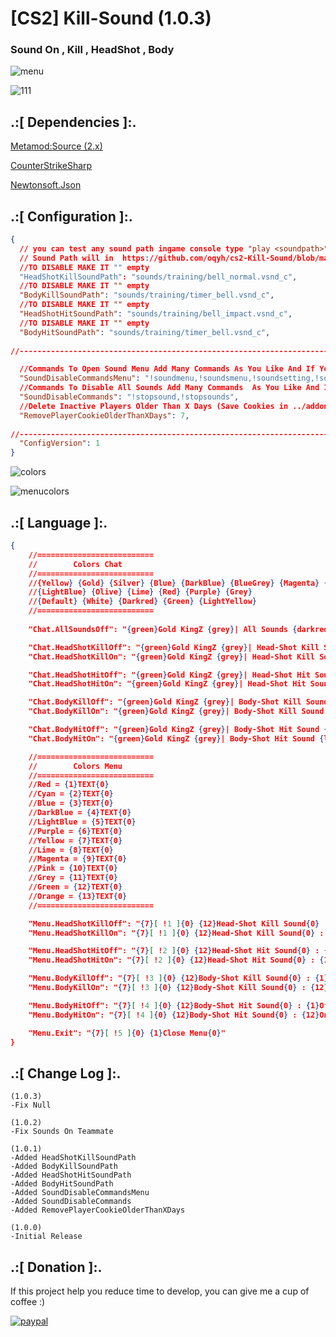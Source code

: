 # [CS2] Kill-Sound (1.0.3)

### Sound On , Kill , HeadShot , Body

![menu](https://github.com/oqyh/cs2-Kill-Sound/assets/48490385/d9e90a91-0381-449c-95a4-fa686f9bf278)

![111](https://github.com/oqyh/cs2-Kill-Sound/assets/48490385/ac812651-3a64-4010-a708-30890ddd8cc4)


## .:[ Dependencies ]:.
[Metamod:Source (2.x)](https://www.sourcemm.net/downloads.php/?branch=master)

[CounterStrikeSharp](https://github.com/roflmuffin/CounterStrikeSharp/releases)

[Newtonsoft.Json](https://www.nuget.org/packages/Newtonsoft.Json)

## .:[ Configuration ]:.
```json
{
  // you can test any sound path ingame console type "play <soundpath>"
  // Sound Path will in  https://github.com/oqyh/cs2-Kill-Sound/blob/main/sounds/sounds.txt
  //TO DISABLE MAKE IT "" empty
  "HeadShotKillSoundPath": "sounds/training/bell_normal.vsnd_c",
  //TO DISABLE MAKE IT "" empty
  "BodyKillSoundPath": "sounds/training/timer_bell.vsnd_c",
  //TO DISABLE MAKE IT "" empty
  "HeadShotHitSoundPath": "sounds/training/bell_impact.vsnd_c",
  //TO DISABLE MAKE IT "" empty
  "BodyHitSoundPath": "sounds/training/timer_bell.vsnd_c",
  
//-----------------------------------------------------------------------------------------

  //Commands To Open Sound Menu Add Many Commands As You Like And If You Like To Disable It Make It Empty Like This ""
  "SoundDisableCommandsMenu": "!soundmenu,!soundsmenu,!soundsetting,!soundsettings",
  //Commands To Disable All Sounds Add Many Commands  As You Like And If You Like To Disable It Make It Empty Like This ""
  "SoundDisableCommands": "!stopsound,!stopsounds",
  //Delete Inactive Players Older Than X Days (Save Cookies in ../addons/counterstrikesharp/plugins/Kill_Sound/Cookies/)
  "RemovePlayerCookieOlderThanXDays": 7,
  
//-----------------------------------------------------------------------------------------
  "ConfigVersion": 1
}
```

![colors](https://github.com/oqyh/cs2-Kill-Sound/assets/48490385/6c0717b0-0a7e-45c3-ab7e-cd164ee74aae)

![menucolors](https://github.com/oqyh/cs2-Kill-Sound/assets/48490385/d19bfc83-eb81-437b-89d9-9d645e6506dd)


## .:[ Language ]:.
```json
{
	//==========================
	//        Colors Chat
	//==========================
	//{Yellow} {Gold} {Silver} {Blue} {DarkBlue} {BlueGrey} {Magenta} {LightRed}
	//{LightBlue} {Olive} {Lime} {Red} {Purple} {Grey}
	//{Default} {White} {Darkred} {Green} {LightYellow}
	//==========================
	
	"Chat.AllSoundsOff": "{green}Gold KingZ {grey}| All Sounds {darkred}Disabled.",

	"Chat.HeadShotKillOff": "{green}Gold KingZ {grey}| Head-Shot Kill Sound {darkred}Disabled.",
	"Chat.HeadShotKillOn": "{green}Gold KingZ {grey}| Head-Shot Kill Sound {lime}Enabled.",

	"Chat.HeadShotHitOff": "{green}Gold KingZ {grey}| Head-Shot Hit Sound {darkred}Disabled.",
	"Chat.HeadShotHitOn": "{green}Gold KingZ {grey}| Head-Shot Hit Sound {lime}Enabled.",

	"Chat.BodyKillOff": "{green}Gold KingZ {grey}| Body-Shot Kill Sound {darkred}Disabled.",
	"Chat.BodyKillOn": "{green}Gold KingZ {grey}| Body-Shot Kill Sound {lime}Enabled.",

	"Chat.BodyHitOff": "{green}Gold KingZ {grey}| Body-Shot Hit Sound {darkred}Disabled.",
	"Chat.BodyHitOn": "{green}Gold KingZ {grey}| Body-Shot Hit Sound {lime}Enabled.",

	//==========================
	//        Colors Menu
	//==========================
	//Red = {1}TEXT{0}
	//Cyan = {2}TEXT{0}
	//Blue = {3}TEXT{0}
	//DarkBlue = {4}TEXT{0}
	//LightBlue = {5}TEXT{0}
	//Purple = {6}TEXT{0}
	//Yellow = {7}TEXT{0}
	//Lime = {8}TEXT{0}
	//Magenta = {9}TEXT{0}
	//Pink = {10}TEXT{0}
	//Grey = {11}TEXT{0}
	//Green = {12}TEXT{0}
	//Orange = {13}TEXT{0}
	//==========================

	"Menu.HeadShotKillOff": "{7}[ !1 ]{0} {12}Head-Shot Kill Sound{0} : {1}Off{0}",
	"Menu.HeadShotKillOn": "{7}[ !1 ]{0} {12}Head-Shot Kill Sound{0} : {12}On{0}",

	"Menu.HeadShotHitOff": "{7}[ !2 ]{0} {12}Head-Shot Hit Sound{0} : {1}Off{0}",
	"Menu.HeadShotHitOn": "{7}[ !2 ]{0} {12}Head-Shot Hit Sound{0} : {12}On{0}",

	"Menu.BodyKillOff": "{7}[ !3 ]{0} {12}Body-Shot Kill Sound{0} : {1}Off{0}",
	"Menu.BodyKillOn": "{7}[ !3 ]{0} {12}Body-Shot Kill Sound{0} : {12}On{0}",

	"Menu.BodyHitOff": "{7}[ !4 ]{0} {12}Body-Shot Hit Sound{0} : {1}Off{0}",
	"Menu.BodyHitOn": "{7}[ !4 ]{0} {12}Body-Shot Hit Sound{0} : {12}On{0}",

	"Menu.Exit": "{7}[ !5 ]{0} {1}Close Menu{0}"
}
```


## .:[ Change Log ]:.
```
(1.0.3)
-Fix Null

(1.0.2)
-Fix Sounds On Teammate

(1.0.1)
-Added HeadShotKillSoundPath
-Added BodyKillSoundPath
-Added HeadShotHitSoundPath
-Added BodyHitSoundPath
-Added SoundDisableCommandsMenu
-Added SoundDisableCommands
-Added RemovePlayerCookieOlderThanXDays

(1.0.0)
-Initial Release
```

## .:[ Donation ]:.

If this project help you reduce time to develop, you can give me a cup of coffee :)

[![paypal](https://www.paypalobjects.com/en_US/i/btn/btn_donateCC_LG.gif)](https://paypal.me/oQYh)

